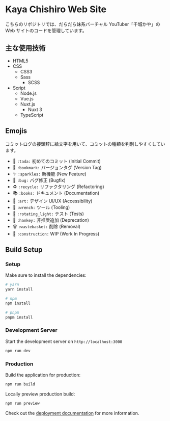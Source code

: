 # Kaya Chishiro Web Site

こちらのリポジトリでは、だらだら妹系バーチャル YouTuber「千城かや」の Web サイトのコードを管理しています。

## 主な使用技術

- HTML5
- CSS
  - CSS3
  - Sass
    - SCSS
- Script
  - Node.js
  - Vue.js
  - Nuxt.js
    - Nuxt 3
  - TypeScript

## Emojis

コミットログの接頭辞に絵文字を用いて、コミットの種類を判別しやすくしています。

- 🎉 `:tada:` 初めてのコミット (Initial Commit)
- 🔖 `:bookmark:` バージョンタグ (Version Tag)
- ✨ `:sparkles:` 新機能 (New Feature)
- 🐛 `:bug:` バグ修正 (Bugfix)
- ♻️ `:recycle:` リファクタリング (Refactoring)
- 📚 `:books:` ドキュメント (Documentation)
- 🎨 `:art:` デザイン UI/UX (Accessibility)
- 🔧 `:wrench:` ツール (Tooling)
- 🚨 `:rotating_light:` テスト (Tests)
- 💩 `:hankey:` 非推奨追加 (Deprecation)
- 🗑️ `:wastebasket:` 削除 (Removal)
- 🚧 `:construction:` WIP (Work In Progress)

## Build Setup

### Setup

Make sure to install the dependencies:

```bash
# yarn
yarn install

# npm
npm install

# pnpm
pnpm install
```

### Development Server

Start the development server on `http://localhost:3000`

```bash
npm run dev
```

### Production

Build the application for production:

```bash
npm run build
```

Locally preview production build:

```bash
npm run preview
```

Check out the [deployment documentation](https://nuxt.com/docs/getting-started/deployment) for more information.
